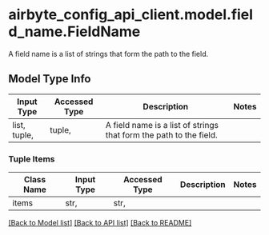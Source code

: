 # airbyte_config_api_client.model.field_name.FieldName

A field name is a list of strings that form the path to the field.

## Model Type Info
Input Type | Accessed Type | Description | Notes
------------ | ------------- | ------------- | -------------
list, tuple,  | tuple,  | A field name is a list of strings that form the path to the field. | 

### Tuple Items
Class Name | Input Type | Accessed Type | Description | Notes
------------- | ------------- | ------------- | ------------- | -------------
items | str,  | str,  |  | 

[[Back to Model list]](../../README.md#documentation-for-models) [[Back to API list]](../../README.md#documentation-for-api-endpoints) [[Back to README]](../../README.md)

